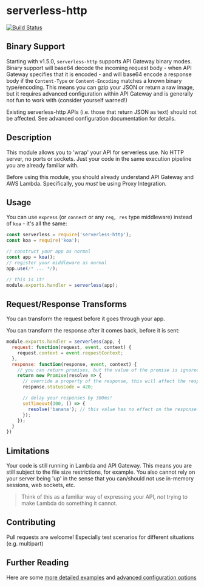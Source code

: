 # serverless-http

[![Build Status](https://travis-ci.org/dougmoscrop/serverless-http.svg?branch=master)](https://travis-ci.org/dougmoscrop/serverless-http)

## Binary Support

Starting with v1.5.0, `serverless-http` supports API Gateway binary modes. Binary support will base64 decode the incoming request body - when API Gateway specifies that it is encoded - and will base64 encode a response body if the `Content-Type` or `Content-Encoding` matches a known binary type/encoding. This means you can gzip your JSON or return a raw image, but it requires advanced configuration within API Gateway and is generally not fun to work with (consider yourself warned!)

Existing serverless-http APIs (i.e. those that return JSON as text) should not be affected. See advanced configuration documentation for details.

## Description

This module allows you to 'wrap' your API for serverless use. No HTTP server, no ports or sockets. Just your code in the same execution pipeline you are already familiar with.

Before using this module, you should already understand API Gateway and AWS Lambda. Specifically, you *must* be using Proxy Integration.

## Usage

You can use `express` (or `connect` or any `req, res` type middleware) instead of `koa` - it's all the same:

```javascript
const serverless = require('serverless-http');
const koa = require('koa');

// construct your app as normal
const app = koa();
// register your middleware as normal
app.use(/* ... */);

// this is it!
module.exports.handler = serverless(app);
```

## Request/Response Transforms

You can transform the request before it goes through your app.

You can transform the response after it comes back, before it is sent:

```javascript
module.exports.handler = serverless(app, {
  request: function(request, event, context) {
    request.context = event.requestContext;
  },
  response: function(response, event, context) {
    // you can return promises, but the value of the promise is ignored
    return new Promise(resolve => {
      // override a property of the response, this will affect the response
      response.statusCode = 420;

      // delay your responses by 300ms!
      setTimeout(300, () => {
        resolve('banana'); // this value has no effect on the response
      });
    });
  }
})
```

## Limitations

Your code is still running in Lambda and API Gateway. This means you are still subject to the file size restrictions, for example. You also cannot rely on your server being 'up' in the sense that you can/should not use in-memory sessions, web sockets, etc.

>Think of this as a familiar way of expressing your API, *not* trying to make Lambda do something it cannot.

## Contributing

Pull requests are welcome! Especially test scenarios for different situations (e.g. multipart)

## Further Reading

Here are some [more detailed examples](./docs/EXAMPLES.md) and [advanced configuration options](./docs/ADVANCED.md)
